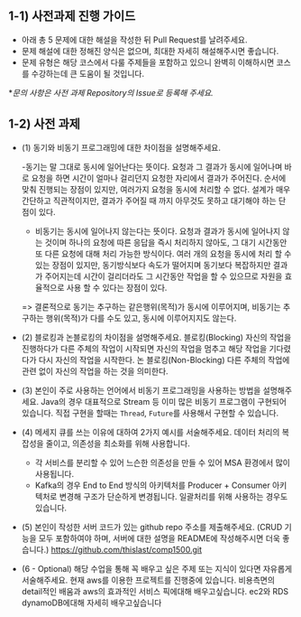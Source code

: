 ## 1-1) 사전과제 진행 가이드

- 아래 총 5 문제에 대한 해설을 작성한 뒤 Pull Request를 날려주세요.
- 문제 해설에 대한 정해진 양식은 없으며, 최대한 자세히 해설해주시면 좋습니다.
- 문제 유형은 해당 코스에서 다룰 주제들을 포함하고 있으니 완벽히 이해하시면 코스를 수강하는데 큰 도움이 될 것입니다.

\*_문의 사항은 사전 과제 Repository의 Issue로 등록해 주세요._

## 1-2) 사전 과제

- (1) 동기와 비동기 프로그래밍에 대한 차이점을 설명해주세요.

  -동기는 말 그대로 동시에 일어난다는 뜻이다. 요청과 그 결과가 동시에 일어나며
  바로 요청을 하면 시간이 얼마나 걸리던지 요청한 자리에서 결과가 주어진다.
  순서에 맞춰 진행되는 장점이 있지만, 여러가지 요청을 동시에 처리할 수 없다.
  설계가 매우 간단하고 직관적이지만, 결과가 주어질 때 까지 아무것도 못하고 대기해야 하는 단점이 있다.

  - 비동기는 동시에 일어나지 않는다는 뜻이다. 요청과 결과가 동시에 일어나지 않는 것이며
    하나의 요청에 따른 응답을 즉시 처리하지 않아도, 그 대기 시간동안 또 다른 요청에 대해 처리 가능한 방식이다.
    여러 개의 요청을 동시에 처리 할 수 있는 장점이 있지만, 동기방식보다 속도가 떨어지며
    동기보다 복잡하지만 결과가 주어지는데 시간이 걸리더라도 그 시간동안 작업을 할 수 있으므로
    자원을 효율적으로 사용 할 수 있다는 장점이 있다.

  => 결론적으로 동기는 추구하는 같은행위(목적)가 동시에 이루어지며, 비동기는 추구하는 행위(목적)가 다를 수도 있고,
  동시에 이루어지지도 않는다.

- (2) 블로킹과 논블로킹의 차이점을 설명해주세요.
  블로킹(Blocking)
  자신의 작업을 진행하다가 다른 주체의 작업이 시작되면 자신의 작업을 멈추고 해당 작업을 기다렸다가 다시 자신의 작업을 시작한다.
  논 블로킹(Non-Blocking)
  다른 주체의 작업에 관련 없이 자신의 작업을 하는 것을 의미한다.

- (3) 본인이 주로 사용하는 언어에서 비동기 프로그래밍을 사용하는 방법을 설명해주세요.
  Java의 경우 대표적으로 Stream 등 이미 많은 비동기 프로그램이 구현되어 있습니다.
  직접 구현을 할때는 `Thread`, `Future`를 사용해서 구현할 수 있습니다.

- (4) 메세지 큐를 쓰는 이유에 대하여 2가지 예시를 서술해주세요.
  데이터 처리의 복잡성을 줄이고, 의존성을 최소화를 위해 사용합니다.

  - 각 서비스를 분리할 수 있어 느슨한 의존성을 만들 수 있어 MSA 환경에서 많이 사용됩니다.
  - Kafka의 경우 End to End 방식의 아키텍처를 Producer + Consumer 아키텍처로 변경해 구조가 단순하게 변경됩니다.
    일괄처리를 위해 사용하는 경우도 있습니다.

- (5) 본인이 작성한 서버 코드가 있는 github repo 주소를 제출해주세요. (CRUD 기능을 모두 포함하여야 하며, 서버에 대한 설명을 README에 작성해주시면 더욱 좋습니다.)
  https://github.com/thislast/comp1500.git

- (6 - Optional) 해당 수업을 통해 꼭 배우고 싶은 주제 또는 지식이 있다면 자유롭게 서술해주세요.
  현재 aws를 이용한 프로젝트를 진행중에 있습니다. 비용측면의 detail적인 배움과 aws의 효과적인 서비스 픽에대해 배우고싶습니다.
  ec2와 RDS dynamoDB에대해 자세히 배우고싶습니다
